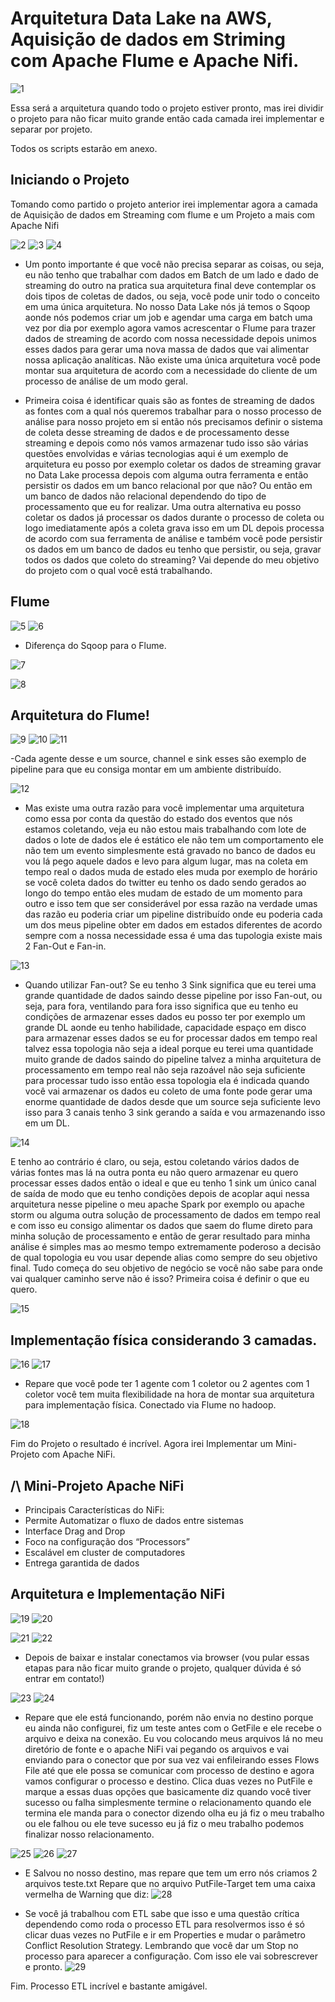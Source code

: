 # Arquitetura Data Lake na AWS, Aquisição de dados em Striming com Apache Flume e Apache Nifi.

![1](https://github.com/pand-eX/Streaming_Data-Lake/blob/main/DataLake-Streaming/assets/1.png)


Essa será a arquitetura quando todo o projeto estiver pronto, mas irei dividir o projeto para não ficar muito grande então cada camada irei implementar e separar por projeto.

Todos os scripts estarão em anexo.

## Iniciando o Projeto
Tomando como partido o projeto anterior irei implementar agora a camada de Aquisição de dados em Streaming com flume e um Projeto a mais com Apache Nifi

![2](https://github.com/pand-eX/Streaming_Data-Lake/blob/main/DataLake-Streaming/assets/2.png)
![3](https://github.com/pand-eX/Streaming_Data-Lake/blob/main/DataLake-Streaming/assets/3.png)
![4](https://github.com/pand-eX/Streaming_Data-Lake/blob/main/DataLake-Streaming/assets/4.png)

- Um ponto importante é que você não precisa separar as coisas, ou seja, eu não tenho que trabalhar com dados em Batch de um lado e dado de streaming do outro na pratica sua arquitetura final deve contemplar os dois tipos de coletas de dados, ou seja, você pode unir todo o conceito em uma única arquitetura. No nosso Data Lake nós já temos o Sqoop aonde nós podemos criar um job e agendar uma carga em batch uma vez por dia por exemplo agora vamos acrescentar o Flume para trazer dados de streaming de acordo com nossa necessidade depois unimos esses dados para gerar uma nova massa de dados que vai alimentar nossa aplicação analíticas. Não existe uma única arquitetura você pode montar sua arquitetura de acordo com a necessidade do cliente de um processo de análise de um modo geral.

- Primeira coisa é identificar quais são as fontes de streaming de dados as fontes com a qual nós queremos trabalhar para o nosso processo de análise para nosso projeto em si então nós precisamos definir o sistema de coleta desse streaming de dados e de processamento desse streaming e depois como nós vamos armazenar tudo isso são várias questões envolvidas e várias tecnologias aqui é um exemplo de arquitetura eu posso por exemplo coletar os dados de streaming gravar no Data Lake processa depois com alguma outra ferramenta e então persistir os dados em um banco relacional por que não? Ou então em um banco de dados não relacional dependendo do tipo de processamento que eu for realizar. Uma outra alternativa eu posso coletar os dados já processar os dados durante o processo de coleta ou logo imediatamente após a coleta grava isso em um DL depois processa de acordo com sua ferramenta de análise e também você pode persistir os dados em um banco de dados eu tenho que persistir, ou seja, gravar todos os dados que coleto do streaming? Vai depende do meu objetivo do projeto com o qual você está trabalhando.

## Flume

![5](https://github.com/pand-eX/Streaming_Data-Lake/blob/main/DataLake-Streaming/assets/5.png)
![6](https://github.com/pand-eX/Streaming_Data-Lake/blob/main/DataLake-Streaming/assets/6.png)

- Diferença do Sqoop para o Flume. 

![7](https://github.com/pand-eX/Streaming_Data-Lake/blob/main/DataLake-Streaming/assets/7.png)

![8](https://github.com/pand-eX/Streaming_Data-Lake/blob/main/DataLake-Streaming/assets/8.png)

## Arquitetura do Flume!

![9](https://github.com/pand-eX/Streaming_Data-Lake/blob/main/DataLake-Streaming/assets/9.png)
![10](https://github.com/pand-eX/Streaming_Data-Lake/blob/main/DataLake-Streaming/assets/10.png)
![11](https://github.com/pand-eX/Streaming_Data-Lake/blob/main/DataLake-Streaming/assets/11.png)

-Cada agente desse e um source, channel e sink esses são exemplo de pipeline para que eu consiga montar em um ambiente distribuído.

![12](https://github.com/pand-eX/Streaming_Data-Lake/blob/main/DataLake-Streaming/assets/12.png)

- Mas existe uma outra razão para você implementar uma arquitetura como essa por conta da questão do estado dos eventos que nós estamos coletando, veja eu não estou mais trabalhando com lote de dados o lote de dados ele é estático ele não tem um comportamento ele não tem um evento simplesmente está gravado no banco de dados eu vou lá pego aquele dados e levo para algum lugar, mas na coleta em tempo real o dados muda de estado eles muda por exemplo de horário se você coleta dados do twitter eu tenho os dado sendo gerados ao longo do tempo então eles mudam de estado de um momento para outro e isso tem que ser considerável por essa razão na verdade umas das razão eu poderia criar um pipeline distribuído onde eu poderia cada um dos meus pipeline obter em dados em estados diferentes de acordo sempre com a nossa necessidade essa é uma das tupologia existe mais 2 Fan-Out e Fan-in.

![13](https://github.com/pand-eX/Streaming_Data-Lake/blob/main/DataLake-Streaming/assets/13.png)

- Quando utilizar Fan-out? Se eu tenho 3 Sink significa que eu terei uma grande quantidade de dados saindo desse pipeline por isso Fan-out, ou seja, para fora, ventilando para fora isso significa que eu tenho eu condições de armazenar esses dados eu posso ter por exemplo um grande DL aonde eu tenho habilidade, capacidade espaço em disco para armazenar esses dados se eu for processar dados em tempo real talvez essa topologia não seja a ideal porque eu terei uma quantidade muito grande de dados saindo do pipeline talvez a minha arquitetura de processamento em tempo real não seja razoável não seja suficiente para processar tudo isso então essa topologia ela é indicada quando você vai armazenar os dados eu coleto de uma fonte pode gerar uma enorme quantidade de dados desde que um source seja suficiente levo isso para 3 canais tenho 3 sink gerando a saída e vou armazenando isso em um DL.

![14](https://github.com/pand-eX/Streaming_Data-Lake/blob/main/DataLake-Streaming/assets/14.png)

E tenho ao contrário é claro, ou seja, estou coletando vários dados  de várias fontes mas lá na outra ponta eu não quero armazenar eu quero processar esses dados então o ideal e que eu tenho 1 sink um único canal de saída de modo que eu tenho condições depois de acoplar aqui nessa arquitetura nesse pipeline o meu apache Spark por exemplo ou apache storm ou alguma outra solução de processamento de dados em tempo real e com isso eu consigo alimentar os dados que saem do flume direto para minha solução de processamento e então de gerar resultado para minha análise é simples mas ao mesmo tempo extremamente poderoso a decisão de qual topologia eu vou usar depende alias como sempre do seu objetivo final. Tudo começa do seu objetivo de negócio se você não sabe para onde vai qualquer caminho serve não é isso? Primeira coisa é definir o que eu quero.

![15](https://github.com/pand-eX/Streaming_Data-Lake/blob/main/DataLake-Streaming/assets/15.png)

## Implementação física considerando 3 camadas.

![16](https://github.com/pand-eX/Streaming_Data-Lake/blob/main/DataLake-Streaming/assets/16.png)
![17](https://github.com/pand-eX/Streaming_Data-Lake/blob/main/DataLake-Streaming/assets/17.png)

- Repare que você pode ter 1 agente com 1 coletor ou 2 agentes com 1 coletor você tem muita flexibilidade na hora de montar sua arquitetura para implementação física.
Conectado via Flume no hadoop.

![18](https://github.com/pand-eX/Streaming_Data-Lake/blob/main/DataLake-Streaming/assets/18.png)

Fim do Projeto o resultado é incrível. Agora irei Implementar um Mini-Projeto com Apache NiFi.

## /\ Mini-Projeto Apache NiFi

- Principais Características do NiFi:
- Permite Automatizar o fluxo de dados entre sistemas
- Interface Drag and Drop
- Foco na configuração dos “Processors”
- Escalável em cluster de computadores
- Entrega garantida de dados

## Arquitetura e Implementação NiFi

![19](https://github.com/pand-eX/Streaming_Data-Lake/blob/main/DataLake-Streaming/assets/19.png)
![20](https://github.com/pand-eX/Streaming_Data-Lake/blob/main/DataLake-Streaming/assets/29.png)

![21](https://github.com/pand-eX/Streaming_Data-Lake/blob/main/DataLake-Streaming/assets/21.png)
![22](https://github.com/pand-eX/Streaming_Data-Lake/blob/main/DataLake-Streaming/assets/22.png)
- Depois de baixar e instalar conectamos via browser (vou pular essas etapas para não ficar muito grande o projeto, qualquer dúvida é só entrar em contato!)

![23](https://github.com/pand-eX/Streaming_Data-Lake/blob/main/DataLake-Streaming/assets/23.png)
![24](https://github.com/pand-eX/Streaming_Data-Lake/blob/main/DataLake-Streaming/assets/24.png)

- Repare que ele está funcionando, porém não envia no destino porque eu ainda não configurei, fiz um teste antes com o GetFile e ele recebe o arquivo e deixa na conexão. Eu vou colocando meus arquivos lá no meu diretório de fonte e o apache NiFi vai pegando os arquivos e vai enviando para o conector que por sua vez vai enfileirando esses Flows File até que ele possa se comunicar com processo de destino e agora vamos configurar o processo e destino.
Clica duas vezes no PutFile e marque a essas duas opções que basicamente diz quando você tiver sucesso ou falha simplesmente termine o relacionamento quando ele termina ele manda para o conector dizendo olha eu já fiz o meu trabalho ou ele falhou ou ele teve sucesso eu já fiz o meu trabalho podemos finalizar nosso relacionamento.

![25](https://github.com/pand-eX/Streaming_Data-Lake/blob/main/DataLake-Streaming/assets/25.png)
![26](https://github.com/pand-eX/Streaming_Data-Lake/blob/main/DataLake-Streaming/assets/26.png)
![27](https://github.com/pand-eX/Streaming_Data-Lake/blob/main/DataLake-Streaming/assets/27.png)
- E Salvou no nosso destino, mas repare que tem um erro nós criamos 2 arquivos teste.txt
Repare que no arquivo PutFile-Target tem uma caixa vermelha de Warning que diz:
![28](https://github.com/pand-eX/Streaming_Data-Lake/blob/main/DataLake-Streaming/assets/28.png)

- Se você já trabalhou com ETL sabe que isso e uma questão crítica dependendo como roda o processo ETL para resolvermos isso é só clicar duas vezes no PutFile e ir em Properties e mudar o parâmetro Conflict Resolution Strategy. Lembrando que você dar um Stop no processo para aparecer a configuração. Com isso ele vai sobrescrever e pronto.
![29](https://github.com/pand-eX/Streaming_Data-Lake/blob/main/DataLake-Streaming/assets/29.png)

Fim. Processo ETL incrível e bastante amigável.
